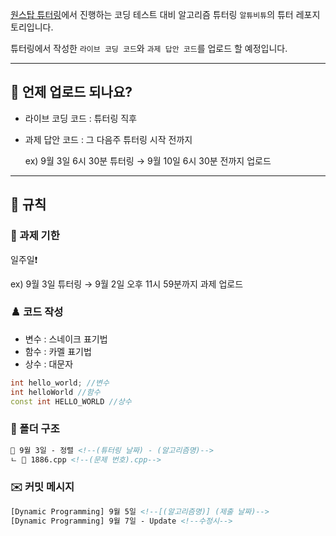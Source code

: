 [원스탑 튜터링](https://cyber.ewha.ac.kr/course/view.php?id=84685)에서 진행하는 코딩 테스트 대비 알고리즘 튜터링 `알튜비튜`의 튜터 레포지토리입니다.

튜터링에서 작성한 `라이브 코딩 코드`와 `과제 답안 코드`를 업로드 할 예정입니다.

---

## 📅 언제 업로드 되나요?

- 라이브 코딩 코드 : 튜터링 직후
- 과제 답안 코드 : 그 다음주 튜터링 시작 전까지

    ex) 9월 3일 6시 30분 튜터링 → 9월 10일 6시 30분 전까지 업로드

---

## 🤙 규칙

### 🎉 과제 기한

일주일❗

ex) 9월 3일 튜터링 → 9월 2일 오후 11시 59분까지 과제 업로드

### ♟️ 코드 작성

- 변수 : 스네이크 표기법
- 함수 : 카멜 표기법
- 상수 : 대문자

```cpp
int hello_world; //변수
int helloWorld //함수
const int HELLO_WORLD //상수
```

### 📁 폴더 구조

```html
📁 9월 3일 - 정렬 <!--(튜터링 날짜) - (알고리즘명)-->
ㄴ 📄 1886.cpp <!--(문제 번호).cpp-->
```

### ✉️ 커밋 메시지

```html
[Dynamic Programming] 9월 5일 <!--[(알고리즘명)] (제출 날짜)-->
[Dynamic Programming] 9월 7일 - Update <!--수정시-->
```
